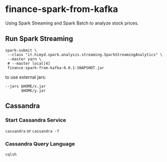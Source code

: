 # finance-spark-from-kafka
Using Spark Streaming and Spark Batch to analyze stock prices.

## Run Spark Streaming
```
spark-submit \
 --class "it.himyd.spark.analysis.streaming.SparkStreamingAnalytics" \
 --master yarn \ 
 # --master local[4]
 finance-spark-from-kafka-0.0.1-SNAPSHOT.jar
```
 
to use external jars:
 ```
 --jars $HOME/x.jar
		$HOME/y.jar
```

## Cassandra
### Start Cassandra Service
`cassandra`
or
`cassandra -f`
### Cassandra Query Language
`cqlsh`

